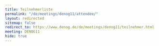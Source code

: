 ```yaml
---
title: Teilnehmerliste
permalink: "/de/meetings/denog11/attendee/"
layout: redirected
sitemap: false
redirect_to: https://www.denog.de/de/meetings/denog11/teilnehmer.html
meeting: DENOG11
hide: true
---
```


